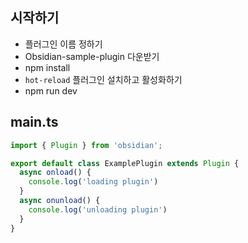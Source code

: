 

## 시작하기

- 플러그인 이름 정하기
- Obsidian-sample-plugin 다운받기
- npm install
- `hot-reload` 플러그인 설치하고 활성화하기
- npm run dev

## main.ts

```ts
import { Plugin } from 'obsidian';

export default class ExamplePlugin extends Plugin {
  async onload() {
    console.log('loading plugin')
  }
  async onunload() {
    console.log('unloading plugin')
  }
}
```

## 